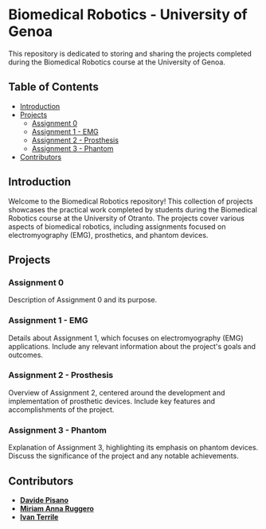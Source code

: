 # Biomedical Robotics - University of Genoa

This repository is dedicated to storing and sharing the projects completed during the Biomedical Robotics course at the University of Genoa.

## Table of Contents
- [Introduction](#introduction)
- [Projects](#projects)
  - [Assignment 0](#assignment-0)
  - [Assignment 1 - EMG](#assignment-1---emg)
  - [Assignment 2 - Prosthesis](#assignment-2---prosthesis)
  - [Assignment 3 - Phantom](#assignment-3---phantom)
- [Contributors](#contributors)

## Introduction

Welcome to the Biomedical Robotics repository! 
This collection of projects showcases the practical work completed by students during the Biomedical Robotics course at the University of Otranto. The projects cover various aspects of biomedical robotics, including assignments focused on electromyography (EMG), prosthetics, and phantom devices.

## Projects

### Assignment 0

Description of Assignment 0 and its purpose.

### Assignment 1 - EMG

Details about Assignment 1, which focuses on electromyography (EMG) applications. Include any relevant information about the project's goals and outcomes.

### Assignment 2 - Prosthesis

Overview of Assignment 2, centered around the development and implementation of prosthetic devices. Include key features and accomplishments of the project.

### Assignment 3 - Phantom

Explanation of Assignment 3, highlighting its emphasis on phantom devices. Discuss the significance of the project and any notable achievements.

## Contributors

- [**Davide Pisano**](https://github.com/DavidePisano)
- [**Miriam Anna Ruggero**](https://github.com/miryru)
- [**Ivan Terrile**](https://github.com/Ivanterry00)
